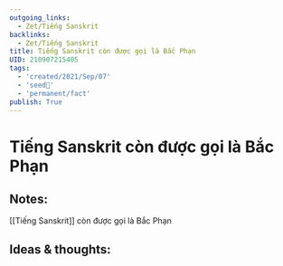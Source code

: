 ```yaml
---
outgoing_links:
  - Zet/Tiếng Sanskrit
backlinks:
  - Zet/Tiếng Sanskrit
title: Tiếng Sanskrit còn được gọi là Bắc Phạn
UID: 210907215405
tags:
  - 'created/2021/Sep/07'
  - 'seed🥜'
  - 'permanent/fact'
publish: True
---
```

# Tiếng Sanskrit còn được gọi là Bắc Phạn

## Notes:
[[Tiếng Sanskrit]] còn được gọi là Bắc Phạn

## Ideas & thoughts:
